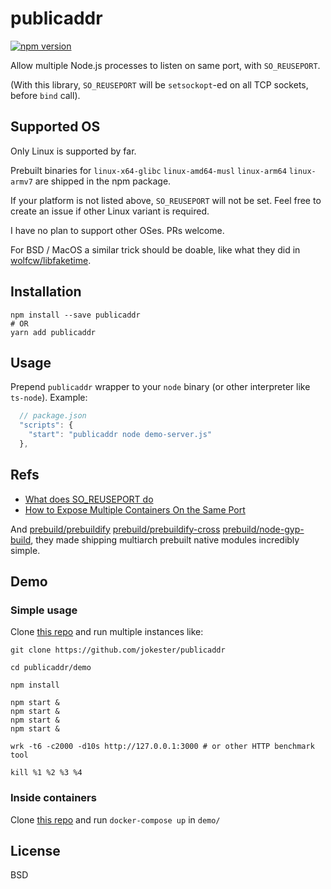# publicaddr

[![npm version](https://badge.fury.io/js/publicaddr.svg)](https://badge.fury.io/js/publicaddr)

Allow multiple Node.js processes to listen on same port, with `SO_REUSEPORT`.

(With this library, `SO_REUSEPORT` will be `setsockopt`-ed on all TCP sockets, before `bind` call).

## Supported OS

Only Linux is supported by far.

Prebuilt binaries for `linux-x64-glibc` `linux-amd64-musl` `linux-arm64` `linux-armv7` are shipped in the npm package.

If your platform is not listed above, `SO_REUSEPORT` will not be set. Feel free to create an issue if other Linux variant is required.

I have no plan to support other OSes. PRs welcome.

For BSD / MacOS a similar trick should be doable, like what they did in [wolfcw/libfaketime](https://github.com/wolfcw/libfaketime).

## Installation

```
npm install --save publicaddr
# OR
yarn add publicaddr
```

## Usage

Prepend `publicaddr` wrapper to your `node` binary (or other interpreter like `ts-node`). Example:

```js
  // package.json
  "scripts": {
    "start": "publicaddr node demo-server.js"
  },
```

## Refs

- [What does SO_REUSEPORT do](https://stackoverflow.com/a/14388707)
- [How to Expose Multiple Containers On the Same Port](https://iximiuz.com/en/posts/multiple-containers-same-port-reverse-proxy/)

And [prebuild/prebuildify](https://github.com/prebuild/prebuildify) [prebuild/prebuildify-cross](https://github.com/prebuild/prebuildify-cross) [prebuild/node-gyp-build](https://github.com/prebuild/node-gyp-build/blob/master/node-gyp-build.js), they made shipping multiarch prebuilt native modules incredibly simple.

## Demo

### Simple usage

Clone [this repo](https://github.com/jokester/publicaddr) and run multiple instances like:

```shell
git clone https://github.com/jokester/publicaddr

cd publicaddr/demo

npm install

npm start &
npm start &
npm start &
npm start &

wrk -t6 -c2000 -d10s http://127.0.0.1:3000 # or other HTTP benchmark tool

kill %1 %2 %3 %4
```

### Inside containers

Clone [this repo](https://github.com/jokester/publicaddr) and run `docker-compose up` in `demo/`

## License

BSD

<!--
### upstream issue

- https://github.com/danfuzz/lactoserv/issues/146

### without nodejs

- https://github.com/wolfcw/libfaketime
- https://man7.org/linux/man-pages/man3/dlsym.3.html
- https://lwn.net/Articles/542629/
- https://qiita.com/naohikowatanabe/items/d559858734d8a02f0d8a

### with nodejs

- https://github.com/nodejs/nan
-->
